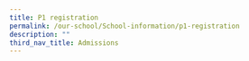 ```yaml
---
title: P1 registration
permalink: /our-school/School-information/p1-registration
description: ""
third_nav_title: Admissions
---
```


